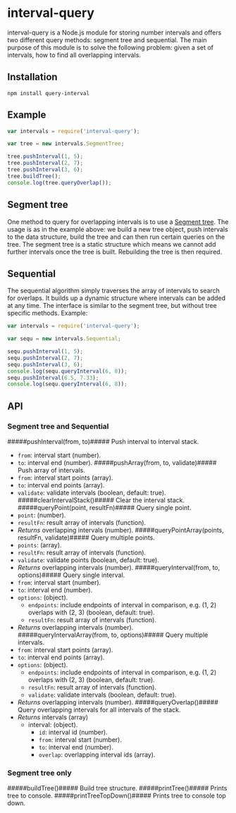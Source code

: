 # interval-query

interval-query is a Node.js module for storing number intervals and offers two different query methods: segment tree and sequential.
The main purpose of this module is to solve the following problem: given a set of intervals, how to find all overlapping intervals.

## Installation

    npm install query-interval

## Example

```js
var intervals = require('interval-query');

var tree = new intervals.SegmentTree;

tree.pushInterval(1, 5);
tree.pushInterval(2, 7);
tree.pushInterval(3, 6);
tree.buildTree();
console.log(tree.queryOverlap());
```

## Segment tree

One method to query for overlapping intervals is to use a [Segment tree](http://en.wikipedia.org/wiki/Segment_tree).
The usage is as in the example above: we build a new tree object, push intervals to the data structure, build the tree and can
then run certain queries on the tree. The segment tree is a static structure which means we cannot add further intervals
once the tree is built. Rebuilding the tree is then required.

## Sequential

The sequential algorithm simply traverses the array of intervals to search for overlaps. It builds up a dynamic structure
where intervals can be added at any time. The interface is similar to the segment tree, but without tree specific methods.
Example:

```js
var intervals = require('interval-query');

var sequ = new intervals.Sequential;

sequ.pushInterval(1, 5);
sequ.pushInterval(2, 7);
sequ.pushInterval(3, 6);
console.log(sequ.queryInterval(6, 8));
sequ.pushInterval(6.5, 7.33);
console.log(sequ.queryInterval(6, 8));
```

## API

### Segment tree and Sequential

#####pushInterval(from, to)#####
Push interval to interval stack.
- `from`: interval start (number).
- `to`: interval end (number).
#####pushArray(from, to, validate)#####
Push array of intervals.
- `from`: interval start points (array).
- `to`: interval end points (array).
- `validate`: validate intervals (boolean, default: true).
#####clearIntervalStack()#####
Clear the interval stack.
#####queryPoint(point, resultFn)#####
Query single point.
- `point`: (number).
- `resultFn`: result array of intervals (function).
- *Returns* overlapping intervals (number).
#####queryPointArray(points, resultFn, validate)#####
Query multiple points.
- `points`: (array).
- `resultFn`: result array of intervals (function).
- `validate`: validate points (boolean, default: true).
- *Returns* overlapping intervals (number).
#####queryInterval(from, to, options)#####
Query single interval.
- `from`: interval start (number).
- `to`: interval end (number).
- `options`: (object).
  - `endpoints`: include endpoints of interval in comparison, e.g. (1, 2) overlaps with (2, 3) (boolean, default: true).
  - `resultFn`: result array of intervals (function).
- *Returns* overlapping intervals (number).    
#####queryIntervalArray(from, to, options)#####
Query multiple intervals.
- `from`: interval start points (array).
- `to`: interval end points (array).
- `options`: (object).
  - `endpoints`: include endpoints of interval in comparison, e.g. (1, 2) overlaps with (2, 3) (boolean, default: true).
  - `resultFn`: result array of intervals (function).
  - `validate`: validate intervals (boolean, default: true).
- *Returns* overlapping intervals (number).
#####queryOverlap()#####
Query overlapping intervals for all intervals of the stack.
- *Returns* intervals (array)
  - interval: (object).
    - `id`: interval id (number).
    - `from`: interval start (number).
    - `to`: interval end (number).
    - `overlap`: overlapping interval ids (array).

### Segment tree only

#####buildTree()#####
Build tree structure.
#####printTree()#####
Prints tree to console.
#####printTreeTopDown()#####
Prints tree to console top down.